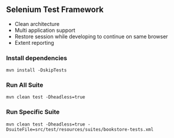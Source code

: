 ## Selenium Test Framework

* Clean architecture
* Multi application support
* Restore session while developing to continue on same browser
* Extent reporting

### Install dependencies

```shell
mvn install -DskipTests
```

### Run All Suite

```shell
mvn clean test -Dheadless=true
```

### Run Specific Suite

```shell
mvn clean test -Dheadless=true -DsuiteFile=src/test/resources/suites/bookstore-tests.xml
```
